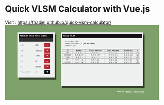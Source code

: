 # Quick VLSM Calculator with Vue.js
Visit : https://fhadiel.github.io/quick-vlsm-calculator/
![Screenshot](Screenshot_2019-08-17_00-29-31.png)
